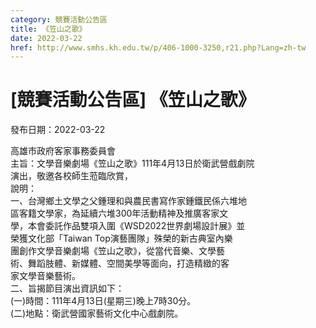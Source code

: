 ```yaml
---
category: 競賽活動公告區
title: 《笠山之歌》
date: 2022-03-22
href: http://www.smhs.kh.edu.tw/p/406-1000-3250,r21.php?Lang=zh-tw
---
```


# [競賽活動公告區] 《笠山之歌》

發布日期：2022-03-22

高雄市政府客家事務委員會  
主旨：文學音樂劇場《笠山之歌》111年4月13日於衛武營戲劇院  
演出，敬邀各校師生蒞臨欣賞，  
說明：  
一、台灣鄉土文學之父鍾理和與農民書寫作家鍾鐵民係六堆地  
區客籍文學家，為延續六堆300年活動精神及推廣客家文  
學，本會委託作品雙項入圍《WSD2022世界劇場設計展》並  
榮獲文化部「Taiwan Top演藝團隊」殊榮的新古典室內樂  
團創作文學音樂劇場《笠山之歌》，從當代音樂、文學藝  
術、舞蹈肢體、新媒體、空間美學等面向，打造精緻的客  
家文學音樂藝術。  
二、旨揭節目演出資訊如下：  
(一)時間：111年4月13日(星期三)晚上7時30分。  
(二)地點：衛武營國家藝術文化中心戲劇院。

